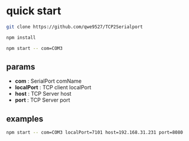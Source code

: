 # quick start
```bash
git clone https://github.com/qwe9527/TCP2Serialport

npm install

npm start -- com=COM3
```
## params
- **com** : SerialPort comName
- **localPort** : TCP client localPort
- **host** : TCP Server host
- **port** : TCP Server port

## examples
```bash
npm start -- com=COM3 localPort=7101 host=192.168.31.231 port=8080
```